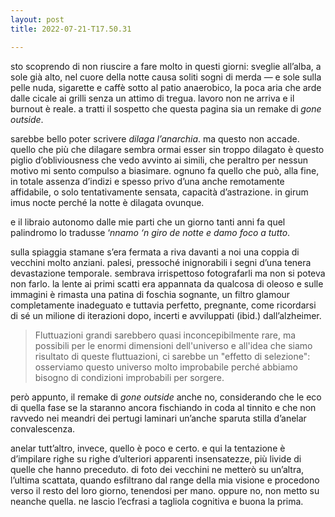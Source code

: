 ```yaml
---
layout: post
title: 2022-07-21-T17.50.31

---
```


sto scoprendo di non riuscire a fare molto in questi giorni: sveglie all’alba, a sole già alto, nel cuore della notte causa soliti sogni di merda — e sole sulla pelle nuda, sigarette e caffè sotto al patio anaerobico, la poca aria che arde dalle cicale ai grilli senza un attimo di tregua. lavoro non ne arriva e il burnout è reale. a tratti il sospetto che questa pagina sia un remake di *gone outside*.

sarebbe bello poter scrivere *dilaga l’anarchia*. ma questo non accade. quello che più che dilagare sembra ormai esser sin troppo dilagato è questo piglio d’obliviousness che vedo avvinto ai simili, che peraltro per nessun motivo mi sento compulso a biasimare. ognuno fa quello che può, alla fine, in totale assenza d’indizi e spesso privo d’una anche remotamente affidabile, o solo tentativamente sensata, capacità d’astrazione. in girum imus nocte perché la notte è dilagata ovunque.

e il libraio autonomo dalle mie parti che un giorno tanti anni fa quel palindromo lo tradusse ‘*nnamo ‘n giro de notte e damo foco a tutto*.

sulla spiaggia stamane s’era fermata a riva davanti a noi una coppia di vecchini molto anziani. palesi, pressoché inignorabili i segni d’una tenera devastazione temporale. sembrava irrispettoso fotografarli ma non si poteva non farlo. la lente ai primi scatti era appannata da qualcosa di oleoso e sulle immagini è rimasta una patina di foschia sognante, un filtro glamour completamente inadeguato e tuttavia perfetto, pregnante, come ricordarsi di sé un milione di iterazioni dopo, incerti e avviluppati (ibid.) dall’alzheimer.

> Fluttuazioni grandi sarebbero quasi inconcepibilmente rare, ma possibili per le enormi dimensioni dell'universo e all'idea che siamo risultato di queste fluttuazioni, ci sarebbe un "effetto di selezione": osserviamo questo universo molto improbabile perché abbiamo bisogno di condizioni improbabili per sorgere.

però appunto, il remake di *gone outside* anche no, considerando che le eco di quella fase se la staranno ancora fischiando in coda al tinnito e che non ravvedo nei meandri dei pertugi laminari un’anche sparuta stilla d’anelar convalescenza.

anelar tutt’altro, invece, quello è poco e certo. e qui la tentazione è d’impilare righe su righe d’ulteriori apparenti insensatezze, più livide di quelle che hanno preceduto. di foto dei vecchini ne metterò su un’altra, l’ultima scattata, quando esfiltrano dal range della mia visione e procedono verso il resto del loro giorno, tenendosi per mano. oppure no, non metto su neanche quella. ne lascio l’ecfrasi a tagliola cognitiva e buona la prima.

